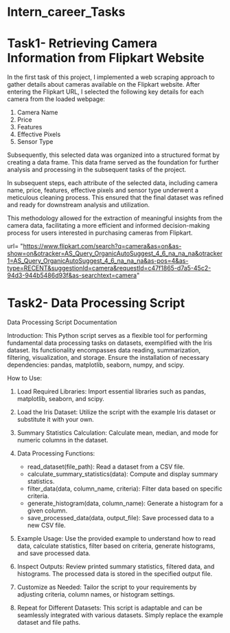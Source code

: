 # Intern_career_Tasks

# Task1- Retrieving Camera Information from Flipkart Website

In the first task of this project, I implemented a web scraping approach to gather details about cameras available on the Flipkart website. After entering the Flipkart URL, I selected the following key details for each camera from the loaded webpage:

1. Camera Name
2. Price
3. Features
4. Effective Pixels
5. Sensor Type

Subsequently, this selected data was organized into a structured format by creating a data frame. This data frame served as the foundation for further analysis and processing in the subsequent tasks of the project.

In subsequent steps, each attribute of the selected data, including camera name, price, features, effective pixels and sensor type underwent a meticulous cleaning process. This ensured that the final dataset was refined and ready for downstream analysis and utilization.

This methodology allowed for the extraction of meaningful insights from the camera data, facilitating a more efficient and informed decision-making process for users interested in purchasing cameras from Flipkart.

url= "https://www.flipkart.com/search?q=camera&as=on&as-show=on&otracker=AS_Query_OrganicAutoSuggest_4_6_na_na_na&otracker1=AS_Query_OrganicAutoSuggest_4_6_na_na_na&as-pos=4&as-type=RECENT&suggestionId=camera&requestId=c47f1865-d7a5-45c2-94d3-944b5486d93f&as-searchtext=camera"

# Task2- Data Processing Script
Data Processing Script Documentation

Introduction:
This Python script serves as a flexible tool for performing fundamental data processing tasks on datasets, exemplified with the Iris dataset. Its functionality encompasses data reading, summarization, filtering, visualization, and storage. Ensure the installation of necessary dependencies: pandas, matplotlib, seaborn, numpy, and scipy.

How to Use:
1. Load Required Libraries:
   Import essential libraries such as pandas, matplotlib, seaborn, and scipy.

2. Load the Iris Dataset:
   Utilize the script with the example Iris dataset or substitute it with your own.

3. Summary Statistics Calculation:
   Calculate mean, median, and mode for numeric columns in the dataset.

4. Data Processing Functions:
   - read_dataset(file_path): Read a dataset from a CSV file.
   - calculate_summary_statistics(data): Compute and display summary statistics.
   - filter_data(data, column_name, criteria): Filter data based on specific criteria.
   - generate_histogram(data, column_name): Generate a histogram for a given column.
   - save_processed_data(data, output_file): Save processed data to a new CSV file.

5. Example Usage:
   Use the provided example to understand how to read data, calculate statistics, filter based on criteria, generate histograms, and save processed data.

6. Inspect Outputs:
   Review printed summary statistics, filtered data, and histograms. The processed data is stored in the specified output file.

7. Customize as Needed:
   Tailor the script to your requirements by adjusting criteria, column names, or histogram settings.

8. Repeat for Different Datasets:
   This script is adaptable and can be seamlessly integrated with various datasets. Simply replace the example dataset and file paths.

